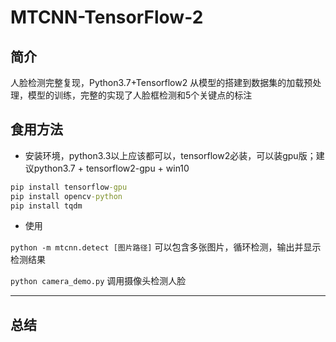 # MTCNN-TensorFlow-2

## 简介

人脸检测完整复现，Python3.7+Tensorflow2
从模型的搭建到数据集的加载预处理，模型的训练，完整的实现了人脸框检测和5个关键点的标注

## 食用方法

+ 安装环境，python3.3以上应该都可以，tensorflow2必装，可以装gpu版；建议python3.7 + tensorflow2-gpu + win10

```cmd
pip install tensorflow-gpu
pip install opencv-python
pip install tqdm
```

+ 使用

`python -m mtcnn.detect [图片路径]`   可以包含多张图片，循环检测，输出并显示检测结果

`python camera_demo.py` 调用摄像头检测人脸

----------------------------------------------

## 总结
